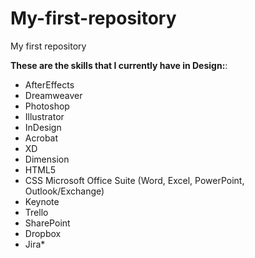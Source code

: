 # My-first-repository
My first repository

**These are the skills that I currently have in Design:**:
* AfterEffects
* Dreamweaver
* Photoshop
* Illustrator
* InDesign
* Acrobat
* XD
* Dimension
* HTML5
* CSS Microsoft Office Suite (Word, Excel, PowerPoint,  Outlook/Exchange)
* Keynote
* Trello
* SharePoint
* Dropbox
* Jira*
